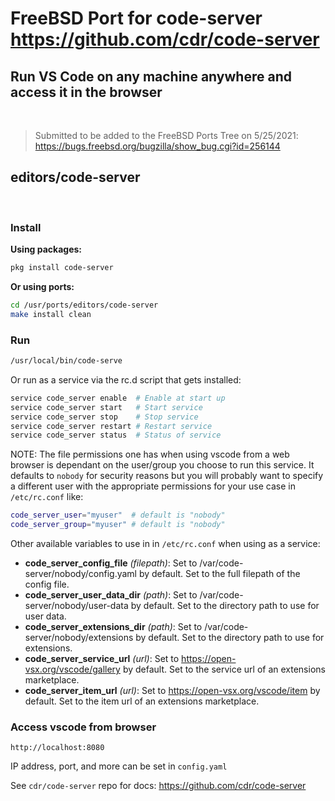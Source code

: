 # FreeBSD Port for code-server https://github.com/cdr/code-server

## Run VS Code on any machine anywhere and access it in the browser

</br>

> Submitted to be added to the FreeBSD Ports Tree on 5/25/2021: https://bugs.freebsd.org/bugzilla/show_bug.cgi?id=256144

## **editors/code-server**

</br>

### **Install**

**Using packages:**

```sh
pkg install code-server
```

**Or using ports:**

```sh
cd /usr/ports/editors/code-server
make install clean
```

### **Run**

```sh
/usr/local/bin/code-serve
```

Or run as a service via the rc.d script that gets installed:

```sh
service code_server enable  # Enable at start up
service code_server start   # Start service
service code_server stop    # Stop service
service code_server restart # Restart service
service code_server status  # Status of service
```

NOTE:
 The file permissions one has when using vscode from a web browser is dependant
on the user/group you choose to run this service. It defaults to `nobody` for
security reasons but you will probably want to specify a different user with
the appropriate permissions for your use case in `/etc/rc.conf` like:

```sh
code_server_user="myuser"  # default is "nobody"
code_server_group="myuser" # default is "nobody"
```

Other available variables to use in in `/etc/rc.conf` when using as a service:

- **code_server_config_file** *(filepath)*: Set to /var/code-server/nobody/config.yaml by default. Set to the full filepath of the config file.
- **code_server_user_data_dir** *(path)*: Set to /var/code-server/nobody/user-data by default. Set to the directory path to use for user data.
- **code_server_extensions_dir** *(path)*: Set to /var/code-server/nobody/extensions by default. Set to the directory path to use for extensions.
- **code_server_service_url** *(url)*: Set to https://open-vsx.org/vscode/gallery by default. Set to the service url of an extensions marketplace.
- **code_server_item_url** *(url)*: Set to https://open-vsx.org/vscode/item by default. Set to the item url of an extensions marketplace.

### **Access vscode from browser**

`http://localhost:8080`

IP address, port, and more can be set in `config.yaml`

See `cdr/code-server` repo for docs: https://github.com/cdr/code-server
